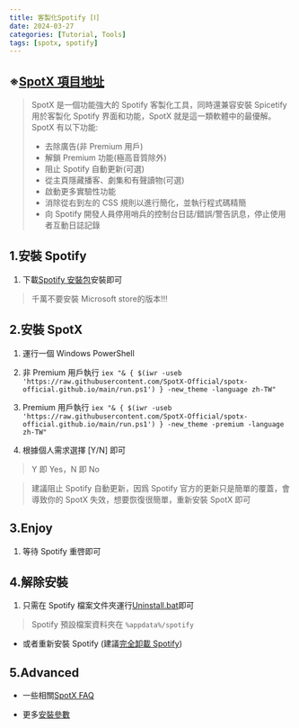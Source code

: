 ```yaml
---
title: 客製化Spotify [Ⅰ]
date: 2024-03-27
categories: [Tutorial, Tools]
tags: [spotx, spotify]
---
```


## ※[SpotX 項目地址](https://github.com/SpotX-Official/SpotX)

>SpotX 是一個功能強大的 Spotify 客製化工具，同時還兼容安裝 Spicetify 用於客製化 Spotify 界面和功能，SpotX 就是這一類軟體中的最優解。  
>SpotX 有以下功能:
>
>- 去除廣告(非 Premium 用戶)
>- 解鎖 Premium 功能(極高音質除外)
>- 阻止 Spotify 自動更新(可選)
>- 從主頁隱藏播客、劇集和有聲讀物(可選)
>- 啟動更多實驗性功能
>- 消除從右到左的 CSS 規則以進行簡化，並執行程式碼精簡
>- 向 Spotify 開發人員停用哨兵的控制台日誌/錯誤/警告訊息，停止使用者互動日誌記錄

## 1.安裝 Spotify

1. 下載[Spotify 安裝包](https://download.scdn.co/SpotifySetup.exe)安裝即可

>千萬不要安裝 Microsoft store的版本!!!

## 2.安裝 SpotX

1. 運行一個 Windows PowerShell

2. 非 Premium 用戶執行 `iex "& { $(iwr -useb 'https://raw.githubusercontent.com/SpotX-Official/spotx-official.github.io/main/run.ps1') } -new_theme -language zh-TW"`

3. Premium 用戶執行 `iex "& { $(iwr -useb 'https://raw.githubusercontent.com/SpotX-Official/spotx-official.github.io/main/run.ps1') } -new_theme -premium -language zh-TW"`

4. 根據個人需求選擇 [Y/N] 即可

>Y 即 Yes，N 即 No

>建議阻止 Spotify 自動更新，因爲 Spotify 官方的更新只是簡單的覆蓋，會導致你的 SpotX 失效，想要恢復很簡單，重新安裝 SpotX 即可

## 3.Enjoy

1. 等待 Spotify 重啓即可

## 4.解除安裝

1. 只需在 Spotify 檔案文件夾運行[Uninstall.bat](https://raw.githack.com/amd64fox/SpotX/main/Uninstall.bat)即可

>Spotify 預設檔案資料夾在 `%appdata%/spotify`

- 或者重新安裝 Spotify (建議[完全卸載 Spotify](https://github.com/amd64fox/Uninstall-Spotify))

## 5.Advanced

- 一些相關[SpotX FAQ](https://telegra.ph/SpotX-FAQ-09-19)

- 更多[安裝參數](https://github.com/SpotX-Official/SpotX/discussions/60)

